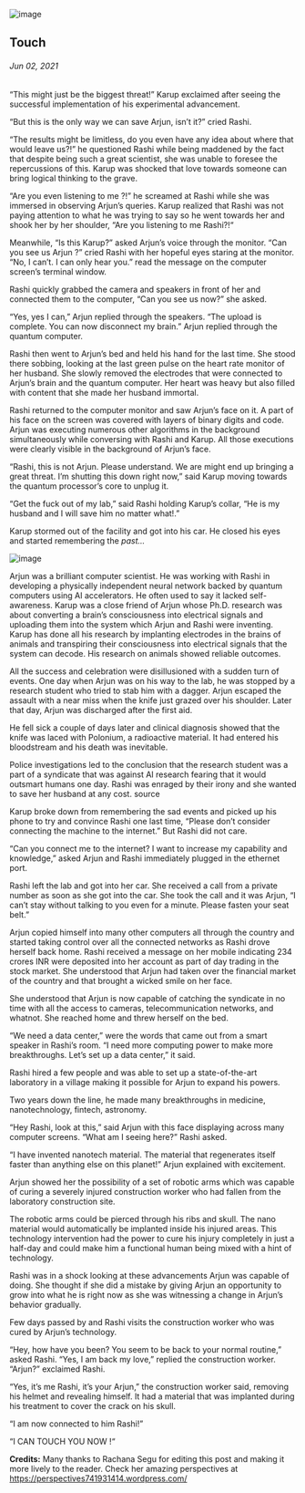 ![image](/images/touch/touchHand.jpeg)

## Touch

###### Jun 02, 2021

“This might just be the biggest threat!” Karup exclaimed after seeing the successful implementation of his experimental advancement.

“But this is the only way we can save Arjun, isn’t it?” cried Rashi.

“The results might be limitless, do you even have any idea about where that would leave us?!” he questioned Rashi while being maddened by the fact that despite being such a great scientist, she was unable to foresee the repercussions of this. Karup was shocked that love towards someone can bring logical thinking to the grave.

“Are you even listening to me ?!” he screamed at Rashi while she was immersed in observing Arjun’s queries. Karup realized that Rashi was not paying attention to what he was trying to say so he went towards her and shook her by her shoulder, “Are you listening to me Rashi?!“

Meanwhile,
“Is this Karup?” asked Arjun’s voice through the monitor.
“Can you see us Arjun ?” cried Rashi with her hopeful eyes staring at the monitor.
“No, I can’t. I can only hear you.” read the message on the computer screen’s terminal window.

Rashi quickly grabbed the camera and speakers in front of her and connected them to the computer, “Can you see us now?” she asked.

“Yes, yes I can,” Arjun replied through the speakers.
“The upload is complete. You can now disconnect my brain.” Arjun replied through the quantum computer.

Rashi then went to Arjun’s bed and held his hand for the last time. She stood there sobbing, looking at the last green pulse on the heart rate monitor of her husband. She slowly removed the electrodes that were connected to Arjun’s brain and the quantum computer. Her heart was heavy but also filled with content that she made her husband immortal.

Rashi returned to the computer monitor and saw Arjun’s face on it. A part of his face on the screen was covered with layers of binary digits and code. Arjun was executing numerous other algorithms in the background simultaneously while conversing with Rashi and Karup. All those executions were clearly visible in the background of Arjun’s face.

“Rashi, this is not Arjun. Please understand. We are might end up bringing a great threat. I’m shutting this down right now,” said Karup moving towards the quantum processor’s core to unplug it.

“Get the fuck out of my lab,” said Rashi holding Karup’s collar, “He is my husband and I will save him no matter what!.”

Karup stormed out of the facility and got into his car. He closed his eyes and started remembering the *past…*

![image](/images/touch/touchHand.jpeg)

Arjun was a brilliant computer scientist. He was working with Rashi in developing a physically independent neural network backed by quantum computers using AI accelerators. He often used to say it lacked self-awareness. Karup was a close friend of Arjun whose Ph.D. research was about converting a brain’s consciousness into electrical signals and uploading them into the system which Arjun and Rashi were inventing. Karup has done all his research by implanting electrodes in the brains of animals and transpiring their consciousness into electrical signals that the system can decode. His research on animals showed reliable outcomes.

All the success and celebration were disillusioned with a sudden turn of events. One day when Arjun was on his way to the lab, he was stopped by a research student who tried to stab him with a dagger. Arjun escaped the assault with a near miss when the knife just grazed over his shoulder. Later that day, Arjun was discharged after the first aid.

He fell sick a couple of days later and clinical diagnosis showed that the knife was laced with Polonium, a radioactive material. It had entered his bloodstream and his death was inevitable.

Police investigations led to the conclusion that the research student was a part of a syndicate that was against AI research fearing that it would outsmart humans one day. Rashi was enraged by their irony and she wanted to save her husband at any cost.
source

Karup broke down from remembering the sad events and picked up his phone to try and convince Rashi one last time, “Please don’t consider connecting the machine to the internet.” But Rashi did not care.

“Can you connect me to the internet? I want to increase my capability and knowledge,” asked Arjun and Rashi immediately plugged in the ethernet port.

Rashi left the lab and got into her car. She received a call from a private number as soon as she got into the car. She took the call and it was Arjun, “I can’t stay without talking to you even for a minute. Please fasten your seat belt.”

Arjun copied himself into many other computers all through the country and started taking control over all the connected networks as Rashi drove herself back home. Rashi received a message on her mobile indicating 234 crores INR were deposited into her account as part of day trading in the stock market. She understood that Arjun had taken over the financial market of the country and that brought a wicked smile on her face.

She understood that Arjun is now capable of catching the syndicate in no time with all the access to cameras, telecommunication networks, and whatnot. She reached home and threw herself on the bed.

“We need a data center,” were the words that came out from a smart speaker in Rashi’s room. “I need more computing power to make more breakthroughs. Let’s set up a data center,” it said.

Rashi hired a few people and was able to set up a state-of-the-art laboratory in a village making it possible for Arjun to expand his powers.

Two years down the line, he made many breakthroughs in medicine, nanotechnology, fintech, astronomy.

“Hey Rashi, look at this,” said Arjun with this face displaying across many computer screens. “What am I seeing here?” Rashi asked.

“I have invented nanotech material. The material that regenerates itself faster than anything else on this planet!” Arjun explained with excitement.

Arjun showed her the possibility of a set of robotic arms which was capable of curing a severely injured construction worker who had fallen from the laboratory construction site.

The robotic arms could be pierced through his ribs and skull. The nano material would automatically be implanted inside his injured areas. This technology intervention had the power to cure his injury completely in just a half-day and could make him a functional human being mixed with a hint of technology.

Rashi was in a shock looking at these advancements Arjun was capable of doing. She thought if she did a mistake by giving Arjun an opportunity to grow into what he is right now as she was witnessing a change in Arjun’s behavior gradually.

Few days passed by and Rashi visits the construction worker who was cured by Arjun’s technology.

“Hey, how have you been? You seem to be back to your normal routine,” asked Rashi. “Yes, I am back my love,” replied the construction worker.
“Arjun?” exclaimed Rashi.

“Yes, it’s me Rashi, it’s your Arjun,” the construction worker said, removing his helmet and revealing himself. It had a material that was implanted during his treatment to cover the crack on his skull.

“I am now connected to him Rashi!”

“I CAN TOUCH YOU NOW !“

**Credits:** Many thanks to Rachana Segu for editing this post and making it more lively to the reader. Check her amazing perspectives at https://perspectives741931414.wordpress.com/
